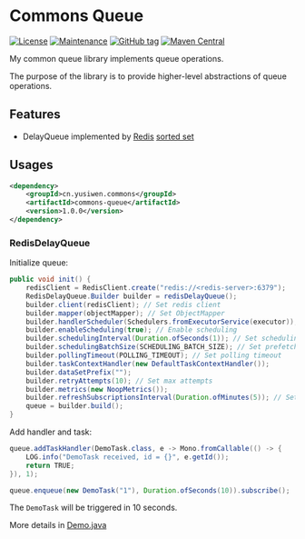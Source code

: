 # Commons Queue

[![License](https://img.shields.io/badge/license-Apache%202-4EB1BA.svg)](https://www.apache.org/licenses/LICENSE-2.0.html)
[![Maintenance](https://img.shields.io/badge/Maintained%3F-yes-green.svg)](https://GitHub.com/yusiwen/commons-queue/graphs/commit-activity)
[![GitHub tag](https://img.shields.io/github/tag/yusiwen/commons-queue.svg)](https://GitHub.com/yusiwen/commons-queue/tags/)
[![Maven Central](https://maven-badges.herokuapp.com/maven-central/cn.yusiwen.commons/commons-queue/badge.svg)](https://maven-badges.herokuapp.com/maven-central/cn.yusiwen.commons/commons-queue)

My common queue library implements queue operations. 

The purpose of the library is to provide higher-level abstractions of queue operations.

## Features

- DelayQueue implemented by [Redis](https://redis.io/) [sorted set](https://redis.io/docs/data-types/sorted-sets/)

## Usages

```xml
<dependency>
    <groupId>cn.yusiwen.commons</groupId>
    <artifactId>commons-queue</artifactId>
    <version>1.0.0</version>
</dependency>
```

### RedisDelayQueue

Initialize queue:

```java
public void init() {
    redisClient = RedisClient.create("redis://<redis-server>:6379");
    RedisDelayQueue.Builder builder = redisDelayQueue();
    builder.client(redisClient); // Set redis client
    builder.mapper(objectMapper); // Set ObjectMapper
    builder.handlerScheduler(Schedulers.fromExecutorService(executor)); // Set scheduler for handlers
    builder.enableScheduling(true); // Enable scheduling
    builder.schedulingInterval(Duration.ofSeconds(1)); // Set scheduling interval
    builder.schedulingBatchSize(SCHEDULING_BATCH_SIZE); // Set prefetch size for backpressure
    builder.pollingTimeout(POLLING_TIMEOUT); // Set polling timeout
    builder.taskContextHandler(new DefaultTaskContextHandler());
    builder.dataSetPrefix("");
    builder.retryAttempts(10); // Set max attempts
    builder.metrics(new NoopMetrics());
    builder.refreshSubscriptionsInterval(Duration.ofMinutes(5)); // Set interval for refreshing subcription 
    queue = builder.build();
}
```

Add handler and task:

```java
queue.addTaskHandler(DemoTask.class, e -> Mono.fromCallable(() -> {
    LOG.info("DemoTask received, id = {}", e.getId());
    return TRUE;
}), 1);

queue.enqueue(new DemoTask("1"), Duration.ofSeconds(10)).subscribe();
```

The `DemoTask` will be triggered in 10 seconds.

More details in [Demo.java](https://github.com/yusiwen/commons-queue/blob/master/commons-queue-demo/src/main/java/cn/yusiwen/commons/queue/delayqueue/Demo.java)